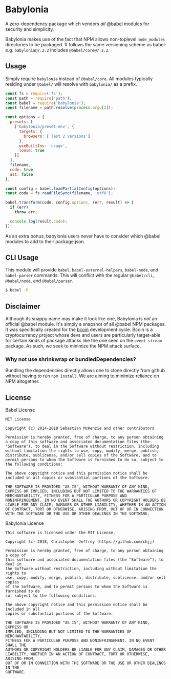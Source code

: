 # Babylonia

A zero-dependency package which vendors _all_ [@babel] modules for security and
simplicity.

Babylonia makes use of the fact that NPM allows non-toplevel `node_modules`
directories to be packaged. It follows the same versioning scheme as babel:
e.g. `babylonia@7.2.2` includes `@babel/core@7.2.2`.

## Usage

Simply require `babylonia` instead of `@babel/core`. All modules typically
residing under `@babel/` will resolve with `babylonia/` as a prefix.

``` js
const fs = require('fs');
const path = require('path');
const babel = require('babylonia');
const filename = path.resolve(process.argv[2]);

const options = {
  presets: [
    ['babylonia/preset-env', {
      targets: {
        browsers: ['last 2 versions']
      },
      useBuiltIns: 'usage',
      loose: true
    }]
  ],
  filename,
  code: true,
  ast: false
};

const config = babel.loadPartialConfig(options);
const code = fs.readFileSync(filename, 'utf8');

babel.transform(code, config.options, (err, result) => {
  if (err)
    throw err;

  console.log(result.code);
});
```

As an extra bonus, babylonia users never have to consider which @babel modules
to add to their package.json.

## CLI Usage

This module will provide `babel`, `babel-external-helpers`, `babel-node`, and
`babel-parser` commands. This will conflict with the regular `@babel/cli`,
`@babel/node`, and `@babel/parser`.

``` bash
$ babel -h
```

## Disclaimer

Although its snappy name may make it look like one, Babylonia is _not_ an
official @babel module. It's simply a snapshot of all @babel NPM packages. It
was specifically created for the [bcoin] development cycle. Bcoin is a
cryptocurrency project whose devs and users are particularly target-able for
certain kinds of package attacks like the one seen on the `event-stream`
package. As such, we seek to minimize the NPM attack surface.

### Why not use shrinkwrap or bundledDependencies?

Bundling the dependencies directly allows one to clone directly from github
without having to run `npm install`. We are aiming to minimize reliance on NPM
altogether.

## License

Babel License

```
MIT License

Copyright (c) 2014-2018 Sebastian McKenzie and other contributors

Permission is hereby granted, free of charge, to any person obtaining
a copy of this software and associated documentation files (the
"Software"), to deal in the Software without restriction, including
without limitation the rights to use, copy, modify, merge, publish,
distribute, sublicense, and/or sell copies of the Software, and to
permit persons to whom the Software is furnished to do so, subject to
the following conditions:

The above copyright notice and this permission notice shall be
included in all copies or substantial portions of the Software.

THE SOFTWARE IS PROVIDED "AS IS", WITHOUT WARRANTY OF ANY KIND,
EXPRESS OR IMPLIED, INCLUDING BUT NOT LIMITED TO THE WARRANTIES OF
MERCHANTABILITY, FITNESS FOR A PARTICULAR PURPOSE AND
NONINFRINGEMENT. IN NO EVENT SHALL THE AUTHORS OR COPYRIGHT HOLDERS BE
LIABLE FOR ANY CLAIM, DAMAGES OR OTHER LIABILITY, WHETHER IN AN ACTION
OF CONTRACT, TORT OR OTHERWISE, ARISING FROM, OUT OF OR IN CONNECTION
WITH THE SOFTWARE OR THE USE OR OTHER DEALINGS IN THE SOFTWARE.
```

Babylonia License

```
This software is licensed under the MIT License.

Copyright (c) 2018, Christopher Jeffrey (https://github.com/chjj)

Permission is hereby granted, free of charge, to any person obtaining a copy of
this software and associated documentation files (the "Software"), to deal in
the Software without restriction, including without limitation the rights to
use, copy, modify, merge, publish, distribute, sublicense, and/or sell copies
of the Software, and to permit persons to whom the Software is furnished to do
so, subject to the following conditions:

The above copyright notice and this permission notice shall be included in all
copies or substantial portions of the Software.

THE SOFTWARE IS PROVIDED "AS IS", WITHOUT WARRANTY OF ANY KIND, EXPRESS OR
IMPLIED, INCLUDING BUT NOT LIMITED TO THE WARRANTIES OF MERCHANTABILITY,
FITNESS FOR A PARTICULAR PURPOSE AND NONINFRINGEMENT. IN NO EVENT SHALL THE
AUTHORS OR COPYRIGHT HOLDERS BE LIABLE FOR ANY CLAIM, DAMAGES OR OTHER
LIABILITY, WHETHER IN AN ACTION OF CONTRACT, TORT OR OTHERWISE, ARISING FROM,
OUT OF OR IN CONNECTION WITH THE SOFTWARE OR THE USE OR OTHER DEALINGS IN THE
SOFTWARE.
```

[@babel]: https://babeljs.io/
[bcoin]: https://github.com/bcoin-org
